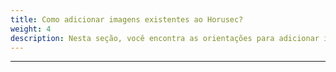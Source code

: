 ```yaml
---
title: Como adicionar imagens existentes ao Horusec?
weight: 4
description: Nesta seção, você encontra as orientações para adicionar imagens ao Horusec.
---
```


---